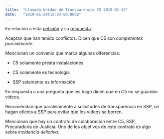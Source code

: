```yaml
---
title:  "Llamada Unidad de Transparencia C5 2019-01-25"
date:   "2019-01-29T15:03:00.000Z"
---
```


En relación a esta
[petición](./0303100005419-acuse.pdf) y su
[respuesta](./0303100005419-reply01.pdf).

Aceptan que han tenido conflictos. Dicen que C5 son *competentes parcialmente*.

Mencionan un convenio que marca algunas diferencias:

  - C5 solamente presta instalaciones

  - C5 solamente es tecnología

  - SSP solamente es información

En respuesta a una pregunta que les hago dicen que en C5 no se guardan
videos.

Recomiendan que paralelamente a solicitudes de transparencia en SSP, se
hagan oficios a SSP para evitar que los videos se borren.

Mencionan que hay un contrato de colaboración entre C5, SSP,
Procuraduría de Justicia. Uno de los objetivos de este contrato es algo
sobre *incidencia delictiva*.

